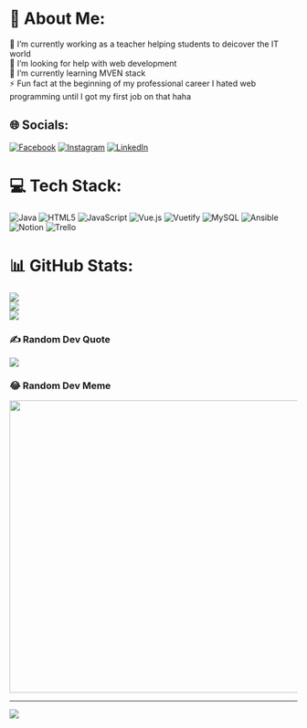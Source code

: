 # 💫 About Me:
🔭 I’m currently working as a teacher helping students to deicover the IT world<br>🤝 I’m looking for help with web development<br>🌱 I’m currently learning MVEN stack<br>⚡ Fun fact at the beginning of my professional career I hated web programming until I got my first job on that haha


## 🌐 Socials:
[![Facebook](https://img.shields.io/badge/Facebook-%231877F2.svg?logo=Facebook&logoColor=white)](https://facebook.com/fb.com/ironias97) [![Instagram](https://img.shields.io/badge/Instagram-%23E4405F.svg?logo=Instagram&logoColor=white)](https://instagram.com/ig.com/ironias97) [![LinkedIn](https://img.shields.io/badge/LinkedIn-%230077B5.svg?logo=linkedin&logoColor=white)](https://linkedin.com/in/LinkedIn.com/josue_sgg) 

# 💻 Tech Stack:
![Java](https://img.shields.io/badge/java-%23ED8B00.svg?style=flat&logo=java&logoColor=white) ![HTML5](https://img.shields.io/badge/html5-%23E34F26.svg?style=flat&logo=html5&logoColor=white) ![JavaScript](https://img.shields.io/badge/javascript-%23323330.svg?style=flat&logo=javascript&logoColor=%23F7DF1E) ![Vue.js](https://img.shields.io/badge/vuejs-%2335495e.svg?style=flat&logo=vuedotjs&logoColor=%234FC08D) ![Vuetify](https://img.shields.io/badge/Vuetify-1867C0?style=flat&logo=vuetify&logoColor=AEDDFF) ![MySQL](https://img.shields.io/badge/mysql-%2300f.svg?style=flat&logo=mysql&logoColor=white) ![Ansible](https://img.shields.io/badge/ansible-%231A1918.svg?style=flat&logo=ansible&logoColor=white) ![Notion](https://img.shields.io/badge/Notion-%23000000.svg?style=flat&logo=notion&logoColor=white) ![Trello](https://img.shields.io/badge/Trello-%23026AA7.svg?style=flat&logo=Trello&logoColor=white)
# 📊 GitHub Stats:
![](https://github-readme-stats.vercel.app/api?username=ironias97&theme=dark&hide_border=false&include_all_commits=false&count_private=false)<br/>
![](https://github-readme-streak-stats.herokuapp.com/?user=ironias97&theme=dark&hide_border=false)<br/>
![](https://github-readme-stats.vercel.app/api/top-langs/?username=ironias97&theme=dark&hide_border=false&include_all_commits=false&count_private=false&layout=compact)

### ✍️ Random Dev Quote
![](https://quotes-github-readme.vercel.app/api?type=horizontal&theme=radical)

### 😂 Random Dev Meme
<img src="https://rm.up.railway.app/" width="512px"/>

---
[![](https://visitcount.itsvg.in/api?id=ironias97&icon=0&color=0)](https://visitcount.itsvg.in)

<!-- Proudly created with GPRM ( https://gprm.itsvg.in ) -->